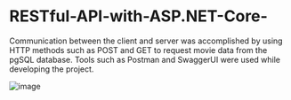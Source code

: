 # RESTful-API-with-ASP.NET-Core-

Communication between the client and server was accomplished by using HTTP methods such as POST and GET to request movie data from the pgSQL database. Tools such as Postman and SwaggerUI were used while developing the project.

![image](https://user-images.githubusercontent.com/47951360/135605754-24bc7ae2-ba60-4da3-a656-3a6f8e9e26f1.png)



